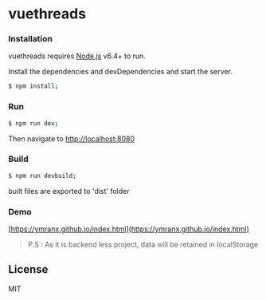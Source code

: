 # vuethreads

### Installation

vuethreads requires [Node.js](https://nodejs.org/) v6.4+ to run.

Install the dependencies and devDependencies and start the server.

```sh
$ npm install;
```

### Run


```sh
$ npm run dev;
```
Then navigate to [http://localhost:8080](http://localhost:8080)

### Build

```sh
$ npm run devbuild;
```
built files are exported to 'dist' folder

### Demo

[https://ymranx.github.io/index.html](https://ymranx.github.io/index.html)


> P.S : As it is backend less project, data will be retained in localStorage

License
----

MIT

